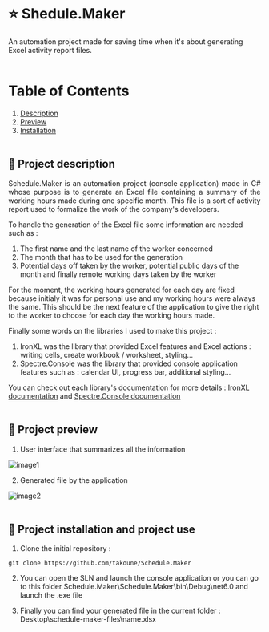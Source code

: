 # ⭐ Shedule.Maker

An automation project made for saving time when it's about generating Excel activity report files.<br><br>

# Table of Contents
1. [Description](#description)
2. [Preview](#preview)
3. [Installation](#installation)<br><br>

## 📌 Project description <a name="description"></a>

<p align="justify">
Schedule.Maker is an automation project (console application) made in C# whose purpose is to generate an Excel file containing a summary of the working hours made during one specific month. This file is a sort of activity report used to formalize the work of the company's developers.

To handle the generation of the Excel file some information are needed such as :
1. The first name and the last name of the worker concerned
2. The month that has to be used for the generation
3. Potential days off taken by the worker, potential public days of the month and finally remote working days taken by the worker

For the moment, the working hours generated for each day are fixed because initialy it was for personal use and my working hours were always the same. This should be the next feature of the application to give the right to the worker to choose for each day the working hours made.

Finally some words on the libraries I used to make this project :

1. IronXL was the library that provided Excel features and Excel actions : writing cells, create workbook / worksheet, styling...
2. Spectre.Console was the library that provided console application features such as : calendar UI, progress bar, additional styling...
</p>

You can check out each library's documentation for more details : [IronXL documentation](https://ironsoftware.com/csharp/excel/features/) and [Spectre.Console documentation](https://spectreconsole.net/quick-start)<br><br>

## 👀 Project preview <a name="preview"></a>

1. User interface that summarizes all the information

![image1](https://user-images.githubusercontent.com/113787371/229347161-f9ba419a-e1f7-414c-86e9-fc48ca34d180.png)

2. Generated file by the application

![image2](https://user-images.githubusercontent.com/113787371/229347164-f863a9cf-116f-4437-8bbb-492a77ef2910.png)<br><br>

## 📃 Project installation and project use <a name="installation"></a>


1. Clone the initial repository :

```
git clone https://github.com/takoune/Schedule.Maker
```

2. You can open the SLN and launch the console application or you can go to this folder Schedule.Maker\Schedule.Maker\bin\Debug\net6.0 and launch the .exe file

3. Finally you can find your generated file in the current folder : Desktop\schedule-maker-files\name.xlsx